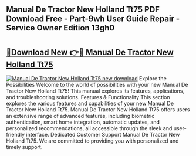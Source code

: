 ## Manual De Tractor New Holland Tt75 PDF Download Free - Part-9wh User Guide Repair - Service Owner Edition 13gh0

# <h2><a href="http://bc9519.oget.top/?id=Manual+De+Tractor+New+Holland+Tt75">🔗Download New 👉🔴 Manual De Tractor New Holland Tt75</a></h2>

[![Manual De Tractor New Holland Tt75 new download](https://i.imgur.com/5g1atiW.png)](http://bc9519.oget.top/?id=Manual+De+Tractor+New+Holland+Tt75)
Explore the Possibilities Welcome to the world of possibilities with your new Manual De Tractor New Holland Tt75! This manual explores its features, applications, and troubleshooting solutions. Features & Functionality This section explores the various features and capabilities of your new Manual De Tractor New Holland Tt75. Manual De Tractor New Holland Tt75 offers users an extensive range of advanced features, including biometric authentication, smart home integration, automatic updates, and personalized recommendations, all accessible through the sleek and user-friendly interface. Dedicated Customer Support Manual De Tractor New Holland Tt75. We are committed to providing you with personalized and timely support.
